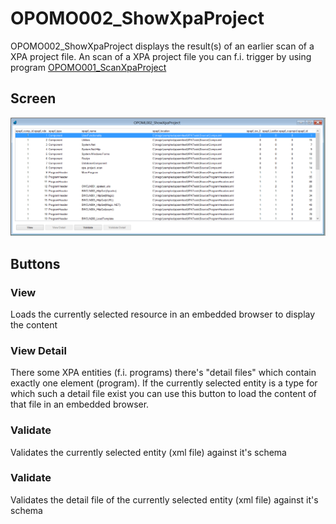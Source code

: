 # OPOMO002_ShowXpaProject

OPOMO002_ShowXpaProject displays the result(s) of an earlier scan of a XPA project file. An scan of a XPA project file you can f.i. trigger by using program [OPOMO001_ScanXpaProject](OPOMO001_ScanXpaProject.md) 

## Screen
![OPOMO002_ShowXpaProject](../../Screens/OPOMO002_ShowXpaProject.png)
  
## Buttons
### View
Loads the currently selected resource in an embedded browser to display the content

### View Detail
There some XPA entities (f.i. programs) there's "detail files" which contain exactly one element (program). If the currently selected entity is a type for which such a detail file exist you can use this button to load the content of that file in an embedded browser.  

### Validate 
Validates the currently selected entity (xml file) against it's schema

### Validate 
Validates the detail file of the currently selected entity (xml file) against it's schema

